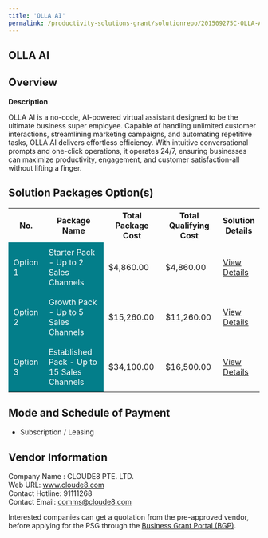 ```yaml
---
title: 'OLLA AI'
permalink: /productivity-solutions-grant/solutionrepo/201509275C-OLLA-AI-G
---
```


## OLLA AI

## Overview

**Description**

OLLA AI is a no-code, AI-powered virtual assistant designed to be the ultimate business super employee. Capable of handling unlimited customer interactions, streamlining marketing campaigns, and automating repetitive tasks, OLLA AI delivers effortless efficiency. With intuitive conversational prompts and one-click operations, it operates 24/7, ensuring businesses can maximize productivity, engagement, and customer satisfaction-all without lifting a finger.

## Solution Packages Option(s)

<table>
<tr>
<th><b>No.</b></th>
<th><b>Package Name</b></th>
<th><b>Total Package Cost</b></th>
<th><b>Total Qualifying Cost</b></th>
<th><b>Solution Details</b></th>
</tr>
<tr>
<td style='padding: 10px; background-color: #037E8A; color: #FFFFFF;'>Option 1</td>
<td style='padding: 10px; background-color: #037E8A; color: #FFFFFF;'>Starter Pack - Up to 2 Sales Channels</td>
<td style='padding: 10px;'>$4,860.00</td>
<td style='padding: 10px;'>$4,860.00</td>
<td style='padding: 10px;'><a href='/images/psg/201509275C_20240165_19122024_Desensitised_Annex3_Part1.pdf' target='_blank'>View Details</a></td>
</tr>
<tr>
<td style='padding: 10px; background-color: #037E8A; color: #FFFFFF;'>Option 2</td>
<td style='padding: 10px; background-color: #037E8A; color: #FFFFFF;'>Growth Pack - Up to 5 Sales Channels</td>
<td style='padding: 10px;'>$15,260.00</td>
<td style='padding: 10px;'>$11,260.00</td>
<td style='padding: 10px;'><a href='/images/psg/201509275C_20240165_19122024_Desensitised_Annex3_Part2.pdf' target='_blank'>View Details</a></td>
</tr>
<tr>
<td style='padding: 10px; background-color: #037E8A; color: #FFFFFF;'>Option 3</td>
<td style='padding: 10px; background-color: #037E8A; color: #FFFFFF;'>Established Pack - Up to 15 Sales Channels</td>
<td style='padding: 10px;'>$34,100.00</td>
<td style='padding: 10px;'>$16,500.00</td>
<td style='padding: 10px;'><a href='/images/psg/201509275C_20240165_19122024_Desensitised_Annex3_Part3.pdf' target='_blank'>View Details</a></td>
</tr>
</table>

## Mode and Schedule of Payment

 - Subscription / Leasing

## Vendor Information

 Company Name : CLOUDE8 PTE. LTD.<br>Web URL: www.cloude8.com <br>Contact Hotline: 91111268 <br>Contact Email: comms@cloude8.com <br>

Interested companies can get a quotation from the pre-approved vendor, before applying for the PSG through the <a href='https://www.businessgrants.gov.sg/' target='_blank' rel='noopener'>Business Grant Portal (BGP)</a>.

<script src="/jquery/resize-tables.js"></script>
